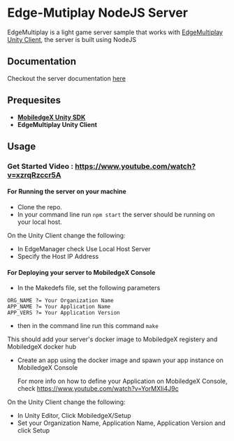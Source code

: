 # Edge-Mutiplay NodeJS Server
EdgeMultiplay is a light game server sample that works with [EdgeMultiplay Unity Client](https://github.com/mobiledgex/edge-multiplay-unity-client), the server is built using NodeJS

## Documentation

Checkout the server documentation [here](https://mobiledgex.github.io/edge-mutiplay-node-server/index.html)

## Prequesites

- **[MobiledgeX Unity SDK](https://github.com/mobiledgex/edge-cloud-sdk-unity)**
- **EdgeMultiplay Unity Client**


## Usage

### Get Started Video :  https://www.youtube.com/watch?v=xzrqRzccr5A

#### For Running the server on your machine 

- Clone the repo.
- In your command line run ``` npm start ``` the server should be running on your local host.

On the Unity Client change the following:


- In EdgeManager check Use Local Host Server
- Specify the Host IP Address

#### For Deploying your server to MobiledgeX Console

- In the Makedefs file, set the following parameters

```
ORG_NAME ?= Your Organization Name
APP_NAME ?= Your Application Name
APP_VERS ?= Your Application Version

```

- then in the command line  run this command ``` make ```

This should add your server's docker image  to MobiledgeX registery and MobiledgeX docker hub

- Create an app using the docker image and spawn your app instance on MobiledgeX Console
  
  
  For more info on how to define your Application on MobiledgeX Console, check https://www.youtube.com/watch?v=YorMXIi4J9c
  
On the Unity Client change the following:

- In Unity Editor, Click MobiledgeX/Setup
- Set your Organization Name, Application Name, Application Version and click Setup


